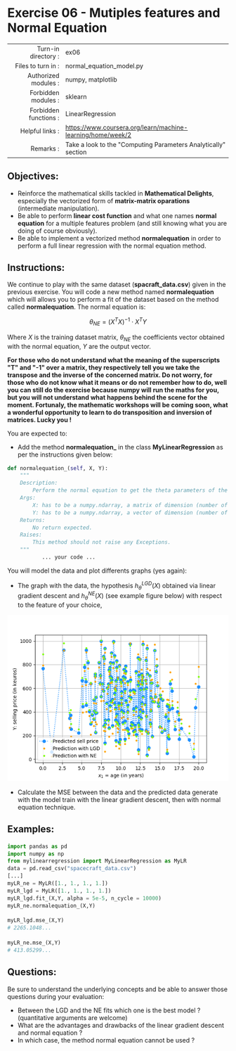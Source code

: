 # Exercise 06 - Mutiples features and Normal Equation

|                         |                    |
| -----------------------:| ------------------ |
|   Turn-in directory :   |  ex06              |
|   Files to turn in :    |  normal_equation_model.py  |
|   Authorized modules :  |  numpy, matplotlib |
|   Forbidden modules :   |  sklearn           |
|   Forbidden functions : |  LinearRegression  |
|   Helpful links :       | https://www.coursera.org/learn/machine-learning/home/week/2 |
|   Remarks :             | Take a look to the "Computing Parameters Analytically" section |

## Objectives:

* Reinforce the mathematical skills tackled in **Mathematical Delights**, especially the vectorized form of __matrix-matrix oparations__ (intermediate manipulation).
* Be able to perform  __linear cost function__ and what one names  __normal equation__ for a multiple features problem (and still knowing what you are doing of course obviously).
* Be able to implement a vectorized method **normalequation** in order to perform a full linear regression with the normal equation method.


## Instructions:

We continue to play with the same dataset (__spacraft_data.csv__) given in the previous exercise. 
You will code a new method named **normalequation** which will allows you to perform a fit of the dataset based on the method called __normalequation__.
The normal equation is:

$$
{\theta}_{NE} = \left({X}^{T} {X}\right)^{-1}\cdot{X}^T{Y}
$$

Where $X$ is the training dataset matrix, $\theta_{NE}$ the coefficients vector obtained with the normal equation, $Y$ are the output vector.

__For those who do not understand what the meaning of the superscripts **"T"** and **"-1"** over a matrix, they respectively tell you we take the transpose and the inverse of the concerned matrix.
Do not worry, for those who do not know what it means or do not remember how to do, well you can still do the exercise because numpy will run the maths for you, but you will not understand what happens behind the scene for the moment.
Fortunaly, the mathematic workshops will be coming soon, what a wonderful opportunity to learn to do transposition and inversion of matrices. Lucky you !__

You are expected to:
* Add the method **normalequation_** in the class **__MyLinearRegression__** as per the instructions given below:
```python
def normalequation_(self, X, Y):
	"""
	Description:
		Perform the normal equation to get the theta parameters of the hypothesis h and stock them in self.theta.
	Args:
		X: has to be a numpy.ndarray, a matrix of dimension (number of training examples, number of features)
		Y: has to be a numpy.ndarray, a vector of dimension (number of training examples,1)
	Returns:
		No return expected.
	Raises:
		This method should not raise any Exceptions.
	"""
           ... your code ...
```

You will model the data and plot differents graphs (yes again):
* The graph with the data, the hypothesis $h_{{\theta}}^{LGD}({X})$ obtained via linear gradient descent and $h_{{\theta}}^{NE}({X})$ (see example figure below) with respect to the feature of your choice,

<img src="day01/assets/ex06_sellprice_ne_lgd_vs_age.png" />

* Calculate the MSE between the data and the predicted data generate with the model train with the linear gradient descent, then with normal equation technique.


## Examples:

```python
import pandas as pd
import numpy as np
from mylinearregression import MyLinearRegression as MyLR
data = pd.read_csv("spacecraft_data.csv")
[...]
myLR_ne = MyLR([1., 1., 1., 1.])
myLR_lgd = MyLR([1., 1., 1., 1.])
myLR_lgd.fit_(X,Y, alpha = 5e-5, n_cycle = 10000)
myLR_ne.normalequation_(X,Y)

myLR_lgd.mse_(X,Y)
# 2265.1048...

myLR_ne.mse_(X,Y)
# 413.05299...
```


## Questions:

Be sure to understand the underlying concepts and be able to answer those questions during your evaluation:
* Between the LGD and the NE fits which one is the best model ? (quantitative arguments are welcome)
* What are the advantages and drawbacks of the linear gradient descent and normal equation ?
* In which case, the method normal equation cannot be used ?

